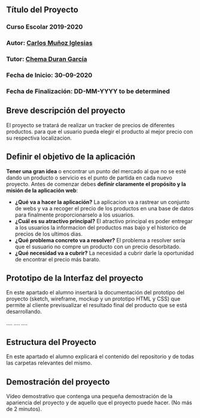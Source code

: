 ## Título del Proyecto

### Curso Escolar 2019-2020

### Autor: [Carlos Muñoz Iglesias](https://github.com/romitus)

### Tutor: [Chema Duran García](https://github.com/chemaduran)

### Fecha de Inicio: 30-09-2020

### Fecha de Finalización: DD-MM-YYYY to be determined

## Breve descripción del proyecto

El proyecto se tratará de realizar un tracker de precios de diferentes productos. para que el usuario pueda elegir el producto al mejor precio con su respectiva localizacion.

## Definir el objetivo de la aplicación

**Tener una gran idea** o encontrar un punto del mercado al que no se esté dando un producto o servicio es el punto de partida en cada nuevo proyecto. Antes de comenzar debes **definir claramente el propósito y la misión de la aplicación web**:

- **¿Qué va a hacer la aplicación?**
    La aplicacion va a rastrear un conjunto de webs y va a recoger el precio de los productos en una base de datos para finalmente proporcionarselo a los         usuarios.
- **¿Cuál es su atractivo principal?**
    El atractivo principal es poder entregar a los usuarios la informacion del productos mas bajo y el historico de precios de los ultimos dias.
- **¿Qué problema concreto va a resolver?**
    El problema a resolver sería que el susuario no compre un producto con un precio desorbitado.
- **¿Qué necesidad va a cubrir?**
    La necesidad a cubrir darle la oportunidad de encontrar el precio más barato.

## Prototipo de la Interfaz del proyecto

En este apartado el alumno insertará la documentación del prototipo del proyecto (sketch, wireframe, mockup y un prototipo HTML y CSS)  que permite al cliente previsualizar el resultado final del producto que se está desarrollando.

....
....
....

## Estructura del Proyecto

En este apartado el alumno explicará el contenido del repositorio y de todas las carpetas relevantes del mismo.

## Demostración del proyecto

Vídeo demostrativo que contenga una pequeña demostración de la apariencia del proyecto y de aquello que el proyecto puede hacer. (No más de 2 minutos).
